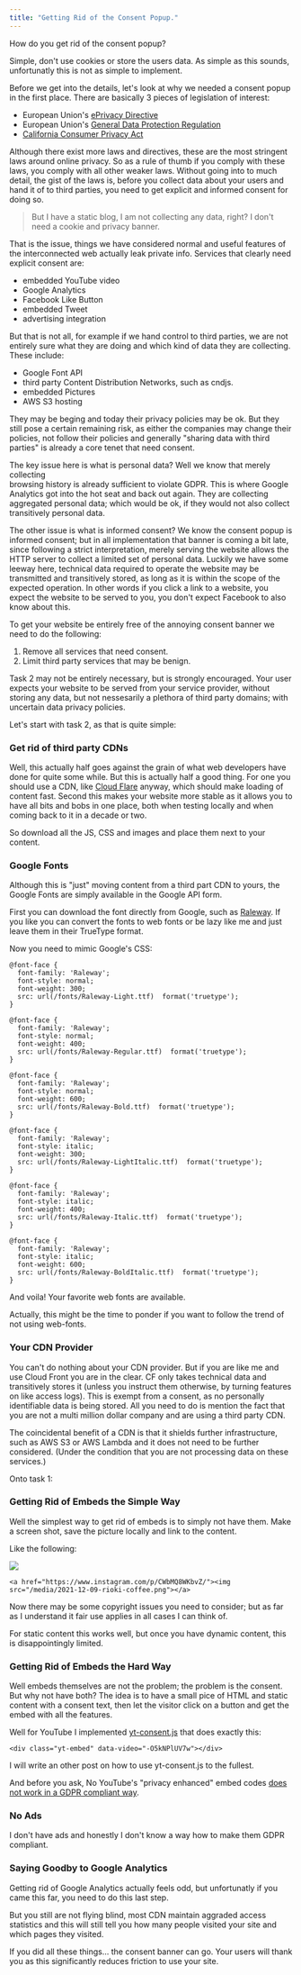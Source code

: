 ```yaml
---
title: "Getting Rid of the Consent Popup."
---
```


How do you get rid of the consent popup? 

Simple, don't use cookies or store the users data. As simple as this sounds,
unfortunatly this is not as simple to implement.

Before we get into the details, let's look at why we needed a consent popup
in the first place. There are basically 3 pieces of legislation of interest:

  - European Union's [ePrivacy Directive][1]
  - European Union's [General Data Protection Regulation][2]
  - [California Consumer Privacy Act][3]
  
Although there exist more laws and directives, these are the most stringent laws
around online privacy. So as a rule of thumb if you comply with these laws, 
you comply with all other weaker laws. Without going into to much detail, 
the gist of the laws is, before you collect data about your users and hand it of 
to third parties, you need to get explicit and informed consent for doing so. 

> But I have a static blog, I am not collecting any data, right? I don't need
> a cookie and privacy banner.

<!--more-->

That is the issue, things we have considered normal and useful features of the 
interconnected web actually leak private info. Services that clearly need
explicit consent are:

- embedded YouTube video
- Google Analytics
- Facebook Like Button
- embedded Tweet
- advertising integration

But that is not all, for example if we hand control to third parties, we are
not entirely sure what they are doing and which kind of data they are collecting. 
These include:

- Google Font API
- third party Content Distribution Networks, such as cndjs.
- embedded Pictures
- AWS S3 hosting

They may be beging and today their privacy policies may be ok. But they still 
pose a certain remaining risk, as either the companies may change their policies,
not follow their policies and generally "sharing data with third parties" is 
already a core tenet that need consent.

The key issue here is what is personal data? Well we know that merely collecting  
browsing history is already sufficient to violate GDPR. This is where Google
Analytics got into the hot seat and back out again. They are collecting 
aggregated personal data; which would be ok, if they would not also collect 
transitively personal data.

The other issue is what is informed consent? We know the consent popup is 
informed consent; but in all implementation that banner is coming a bit late,
since following a strict interpretation, merely serving the website allows the 
HTTP server to collect a limited set of personal data. Luckily we have some 
leeway here, technical data required to operate the website may be transmitted 
and transitively stored, as long as it is within the scope of the expected 
operation. In other words if you click a link to a website, you expect the 
website to be served to you, you don't expect Facebook to also know about this. 

To get your website be entirely free of the annoying consent banner we need to 
do the following: 

1. Remove all services that need consent. 
2. Limit third party services that may be benign.

Task 2 may not be entirely necessary, but is strongly encouraged. Your user 
expects your website to be served from your service provider, without storing
any data, but not nessesarily a plethora of third party domains; with uncertain
data privacy policies.

Let's start with task 2, as that is quite simple:

### Get rid of third party CDNs

Well, this actually half goes against the grain of what web developers have 
done for quite some while. But this is actually half a good thing. For one
you should use a CDN, like [Cloud Flare][4] anyway, which should make loading of
content fast. Second this makes your website more stable as it allows you to
have all bits and bobs in one place, both when testing locally and when coming
back to it in a decade or two.

So download all the JS, CSS and images and place them next to your content. 

### Google Fonts

Although this is "just" moving content from a third part CDN to yours, the 
Google Fonts are simply available in the Google API form. 

First you can download the font directly from Google, such as [Raleway][5]. 
If you like you can convert the fonts to web fonts or be lazy like me and just
leave them in their TrueType format.

Now you need to mimic Google's CSS:

    @font-face {
      font-family: 'Raleway';
      font-style: normal;
      font-weight: 300;
      src: url(/fonts/Raleway-Light.ttf)  format('truetype');
    }

    @font-face {
      font-family: 'Raleway';
      font-style: normal;
      font-weight: 400;
      src: url(/fonts/Raleway-Regular.ttf)  format('truetype');
    }

    @font-face {
      font-family: 'Raleway';
      font-style: normal;
      font-weight: 600;
      src: url(/fonts/Raleway-Bold.ttf)  format('truetype');
    }

    @font-face {
      font-family: 'Raleway';
      font-style: italic;
      font-weight: 300;
      src: url(/fonts/Raleway-LightItalic.ttf)  format('truetype');
    }

    @font-face {
      font-family: 'Raleway';
      font-style: italic;
      font-weight: 400;
      src: url(/fonts/Raleway-Italic.ttf)  format('truetype');
    }

    @font-face {
      font-family: 'Raleway';
      font-style: italic;
      font-weight: 600;
      src: url(/fonts/Raleway-BoldItalic.ttf)  format('truetype');
    }

And voila! Your favorite web fonts are available. 

Actually, this might be the time to ponder if you want to follow the trend of
not using web-fonts.

### Your CDN Provider

You can't do nothing about your CDN provider. But if you are like me and use
Cloud Front you are in the clear. CF only takes technical data and transitively
stores it (unless you instruct them otherwise, by turning features on like
access logs). This is exempt from a consent, as no personally identifiable data
is being stored. All you need to do is mention the fact that you are not a multi
million dollar company and are using a third party CDN.

The coincidental benefit of a CDN is that it shields further infrastructure, such
as AWS S3 or AWS Lambda and it does not need to be further considered. (Under
the condition that you are not processing data on these services.)

Onto task 1:

### Getting Rid of Embeds the Simple Way

Well the simplest way to get rid of embeds is to simply not have them. Make a 
screen shot, save the picture locally and link to the content. 

Like the following:

<a href="https://www.instagram.com/p/CWbMQ8WKbvZ/"><img src="/media/2021-12-09-rioki-coffee.png"></a>

    <a href="https://www.instagram.com/p/CWbMQ8WKbvZ/"><img src="/media/2021-12-09-rioki-coffee.png"></a>

Now there may be some copyright issues you need to consider; but as far as I understand
it fair use applies in all cases I can think of.

For static content this works well, but once you have dynamic content, this
is disappointingly limited.

### Getting Rid of Embeds the Hard Way

Well embeds themselves are not the problem; the problem is the consent. 
But why not have both? The idea is to have a small pice of HTML and static
content with a consent text, then let the visitor click on a button and get
the embed with all the features.

Well for YouTube I implemented [yt-consent.js][6] that does exactly this:

<div class="yt-embed" data-video="-O5kNPlUV7w"></div>

    <div class="yt-embed" data-video="-O5kNPlUV7w"></div>

I will write an other post on how to use yt-consent.js to the fullest.

And before you ask, No YouTube's "privacy enhanced" embed codes [does not work in a GDPR compliant way][7].

### No Ads

I don't have ads and honestly I don't know a way how to make them GDPR compliant.

### Saying Goodby to Google Analytics

Getting rid of Google Analytics actually feels odd, but unfortunatly if you 
came this far, you need to do this last step.

But you still are not flying blind, most CDN maintain aggraded access 
statistics and this will still tell you how many people visited your site and
which pages they visited. 

If you did all these things... the consent banner can go. Your users will thank
you as this significantly reduces friction to use your site. 

[1]: https://edps.europa.eu/data-protection/our-work/publications/legislation/directive-2009136ec_en\
[2]: https://gdpr-info.eu/
[3]: https://oag.ca.gov/privacy/ccpa
[4]: https://www.cloudflare.com/
[5]: https://fonts.google.com/specimen/Raleway
[6]: https://github.com/rioki/yt-consent.js
[7]: https://stackoverflow.com/questions/61887699/gdpr-youtube-nocookie-embedded-urls-need-visitors-permission
